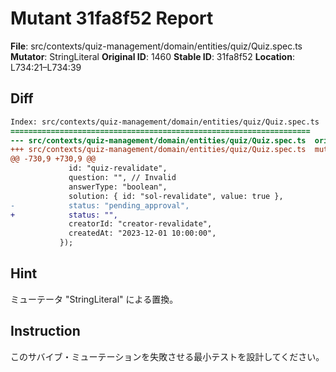# Mutant 31fa8f52 Report

**File**: src/contexts/quiz-management/domain/entities/quiz/Quiz.spec.ts
**Mutator**: StringLiteral
**Original ID**: 1460
**Stable ID**: 31fa8f52
**Location**: L734:21–L734:39

## Diff

```diff
Index: src/contexts/quiz-management/domain/entities/quiz/Quiz.spec.ts
===================================================================
--- src/contexts/quiz-management/domain/entities/quiz/Quiz.spec.ts	original
+++ src/contexts/quiz-management/domain/entities/quiz/Quiz.spec.ts	mutated #1460
@@ -730,9 +730,9 @@
             id: "quiz-revalidate",
             question: "", // Invalid
             answerType: "boolean",
             solution: { id: "sol-revalidate", value: true },
-            status: "pending_approval",
+            status: "",
             creatorId: "creator-revalidate",
             createdAt: "2023-12-01 10:00:00",
           });
```

## Hint

ミューテータ "StringLiteral" による置換。

## Instruction

このサバイブ・ミューテーションを失敗させる最小テストを設計してください。
